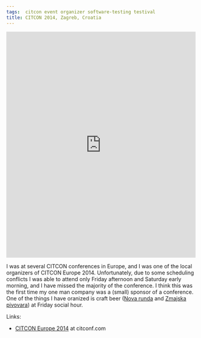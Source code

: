 ```yaml
---
tags:  citcon event organizer software-testing testival
title: CITCON 2014, Zagreb, Croatia
---
```

<iframe src="https://www.facebook.com/plugins/post.php?href=https%3A%2F%2Fwww.facebook.com%2Fmedia%2Fset%2F%3Fset%3Da.10153749618107290.1073741852.735252289%26type%3D3&width=500" width="500" height="597" style="border:none;overflow:hidden" scrolling="no" frameborder="0" allowTransparency="true"></iframe>

I was at several CITCON conferences in Europe, and I was one of the local organizers of CITCON Europe 2014. Unfortunately, due to some scheduling conflicts I was able to attend only Friday afternoon and Saturday early morning, and I have missed the majority of the conference. I think this was the first time my one man company was a (small) sponsor of a conference. One of the things I have oranized is craft beer ([Nova runda](http://novarunda.com/) and [Zmajska pivovara](http://www.zmajskapivovara.hr/)) at Friday social hour.

Links:

- [CITCON Europe 2014](http://citconf.com/archive/zagreb2014/) at citconf.com
